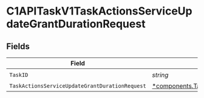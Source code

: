 # C1APITaskV1TaskActionsServiceUpdateGrantDurationRequest


## Fields

| Field                                                                                                                               | Type                                                                                                                                | Required                                                                                                                            | Description                                                                                                                         |
| ----------------------------------------------------------------------------------------------------------------------------------- | ----------------------------------------------------------------------------------------------------------------------------------- | ----------------------------------------------------------------------------------------------------------------------------------- | ----------------------------------------------------------------------------------------------------------------------------------- |
| `TaskID`                                                                                                                            | *string*                                                                                                                            | :heavy_check_mark:                                                                                                                  | N/A                                                                                                                                 |
| `TaskActionsServiceUpdateGrantDurationRequest`                                                                                      | [*components.TaskActionsServiceUpdateGrantDurationRequest](../../models/components/taskactionsserviceupdategrantdurationrequest.md) | :heavy_minus_sign:                                                                                                                  | N/A                                                                                                                                 |
